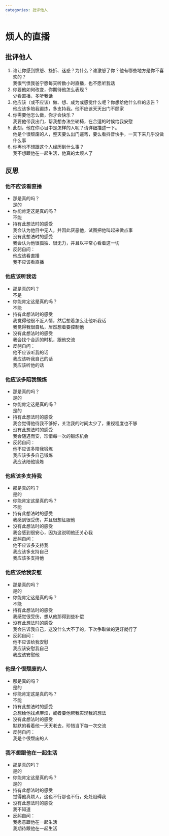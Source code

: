 ```yaml
---
categories: 批评他人
---
```


# 烦人的直播

## 批评他人

1. 谁让你感到愤怒、挫折、迷惑？为什么？谁激怒了你？他有哪些地方是你不喜欢的？  
我很气愤我爸宁愿每天听数小时直播，也不愿听我话
2. 你要他如何改变，你期待他怎么表现？  
少看直播，多听我话
3. 他应该（或不应该）做、想、成为或感觉什么呢？你想给他什么样的忠告？  
他应该多陪我锻炼，多支持我。他不应该天天出门不顾家
4. 你需要他怎么做，你才会快乐？  
我要他带我出门，帮我想办法坐轮椅，在合适的时候给我安慰
5. 此刻，他在你心目中是怎样的人呢？请详细描述一下。  
他是个很颓废的人，整天要么出门遛弯，要么看抖音快手，一天下来几乎没做什么事
6. 你再也不想跟这个人经历到什么事？  
我不想跟他在一起生活，他真的太烦人了

## 反思

### 他不应该看直播

- 那是真的吗？  
是的
- 你能肯定这是真的吗？  
不能
- 持有此想法时的感受  
我会认为他目中无人，并因此厌恶他，试图把他叫起来做点事
- 没有此想法时的感受  
我会认为他很孤独、很无力，并且以平常心看着这一切
- 反躬自问：  
他应该看直播  
我不应该看直播

### 他应该听我话

- 那是真的吗？  
不是
- 你能肯定这是真的吗？  
不能
- 持有此想法时的感受  
我觉得他很不近人情，然后想着怎么让他听我话  
我觉得我很自私，居然想着要控制他
- 没有此想法时的感受  
我会找个合适的时机，跟他交流
- 反躬自问：  
他不应该听我的话  
我应该听我自己的话  
我应该听他的话

### 他应该多陪我锻炼

- 那是真的吗？  
是的
- 你能肯定这是真的吗？  
是的
- 持有此想法时的感受  
我会觉得他待我不够好，关注我的时间太少了，重视程度也不够
- 没有此想法时的感受  
我会随遇而安，珍惜每一次的锻炼机会
- 反躬自问：  
他不应该多陪我锻炼  
我应该多多自己锻炼  
我应该陪他锻炼

### 他应该多支持我

- 那是真的吗？  
是的
- 你能肯定这是真的吗？  
不能
- 持有此想法时的感受  
我感到很受伤，并且很想征服他
- 没有此想法时的感受  
我会感到很安心，因为这说明他还关心我
- 反躬自问：  
他不应该多支持我  
我应该多支持自己  
我应该多支持他

### 他应该给我安慰

- 那是真的吗？  
是的  
- 你能肯定这是真的吗？  
不能
- 持有此想法时的感受  
我感觉很受伤，想从他那得到些补偿
- 没有此想法时的感受  
我会告诉我自己，这没什么大不了的，下次争取做的更好就行了
- 反躬自问：  
他不应该给我安慰  
我应该安慰我自己  
我应该安慰他

### 他是个很颓废的人

- 那是真的吗？  
是的
- 你能肯定这是真的吗？  
不能
- 持有此想法时的感受  
总想给他找点麻烦，或者要他帮我实现我的想法
- 没有此想法时的感受  
默默的看着他一天天老去，珍惜当下每一次交流
- 反躬自问：  
我是个很颓废的人

### 我不想跟他在一起生活

- 那是真的吗？  
是的
- 你能肯定这是真的吗？  
是的
- 持有此想法时的感受  
觉得他真烦人，这也不行那也不行，处处阻碍我
- 没有此想法时的感受  
我不知道
- 反躬自问：  
我愿意跟他在一起生活  
我期待跟他在一起生活
